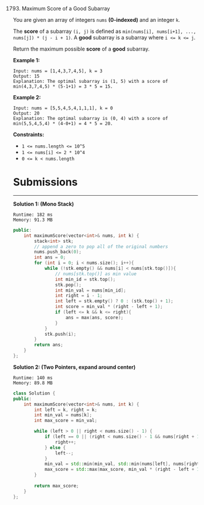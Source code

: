 1793. Maximum Score of a Good Subarray

You are given an array of integers `nums` **(0-indexed)** and an integer `k`.

The **score** of a subarray `(i, j)` is defined as `min(nums[i], nums[i+1], ..., nums[j]) * (j - i + 1)`. A **good** subarray is a subarray where `i <= k <= j`.

Return the maximum possible **score** of a **good** subarray.

 

**Example 1:**
```
Input: nums = [1,4,3,7,4,5], k = 3
Output: 15
Explanation: The optimal subarray is (1, 5) with a score of min(4,3,7,4,5) * (5-1+1) = 3 * 5 = 15. 
```

**Example 2:**
```
Input: nums = [5,5,4,5,4,1,1,1], k = 0
Output: 20
Explanation: The optimal subarray is (0, 4) with a score of min(5,5,4,5,4) * (4-0+1) = 4 * 5 = 20.
```

**Constraints:**

* `1 <= nums.length <= 10^5`
* `1 <= nums[i] <= 2 * 10^4`
* `0 <= k < nums.length`

# Submissions
---
**Solution 1: (Mono Stack)**
```
Runtime: 182 ms
Memory: 91.3 MB
```
```c++
public:
    int maximumScore(vector<int>& nums, int k) {
        stack<int> stk;
		// append a zero to pop all of the original numbers
		nums.push_back(0);
		int ans = 0;
		for (int i = 0; i < nums.size(); i++){
			while (!stk.empty() && nums[i] < nums[stk.top()]){
				// nums[stk.top()] as min value
				int min_id = stk.top();
				stk.pop();
				int min_val = nums[min_id];
				int right = i - 1;
				int left = stk.empty() ? 0 : (stk.top() + 1);
				int score = min_val * (right - left + 1);
				if (left <= k && k <= right){
					ans = max(ans, score);
				}
			}
			stk.push(i);
		}
		return ans;
    }
};
```

**Solution 2: (Two Pointers, expand around center)**
```
Runtime: 140 ms
Memory: 89.8 MB
```
```c++
class Solution {
public:
    int maximumScore(vector<int>& nums, int k) {
        int left = k, right = k;
        int min_val = nums[k];
        int max_score = min_val;

        while (left > 0 || right < nums.size() - 1) {
            if (left == 0 || (right < nums.size() - 1 && nums[right + 1] > nums[left - 1])) {
                right++;
            } else {
                left--;
            }
            min_val = std::min(min_val, std::min(nums[left], nums[right]));
            max_score = std::max(max_score, min_val * (right - left + 1));
        }
        
        return max_score;
    }
};

```
